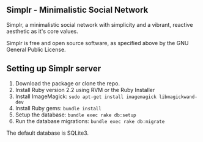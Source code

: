 ## Simplr - Minimalistic Social Network

Simplr, a minimalistic social network with simplicity and a vibrant, reactive aesthetic as it's core values.

Simplr is free and open source software, as specified above by the GNU General Public License.

## Setting up Simplr server

1. Download the package or clone the repo.
2. Install Ruby version 2.2 using RVM or the Ruby Installer
3. Install ImageMagick: `sudo apt-get install imagemagick libmagickwand-dev`
4. Install Ruby gems: `bundle install`
5. Setup the database: `bundle exec rake db:setup`
6. Run the database migrations: `bundle exec rake db:migrate`

The default database is SQLite3.
